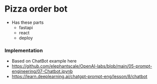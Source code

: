 # Pizza order bot
* Has these parts
  * fastapi
  * react
  * deploy

### Implementation
* Based on ChatBot example here
* https://github.com/elephantscale/OpenAI-labs/blob/main/05-prompt-engineering/07-Chatbot.ipynb
* https://learn.deeplearning.ai/chatgpt-prompt-eng/lesson/8/chatbot

